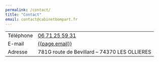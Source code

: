 ```yaml
---
permalink: /contact/
title: "Contact"
email: contact@cabinetbompart.fr
---
```


<table>
  <tr>
    <td>Téléphone</td>
    <td><a href="tel:+33671255931">06 71 25 59 31</a></td>
  </tr>
  <tr>
    <td>E-mail</td>
    <td><a href="mailto:{{page.email}}">{{page.email}}</a></td>
  </tr>
  <tr>
    <td>Adresse</td>
    <td>781G route de Bevillard – 74370 LES OLLIERES</td>
  </tr>
</table>
